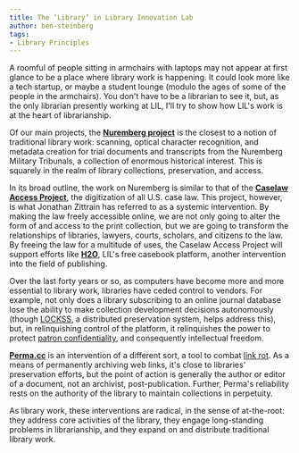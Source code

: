 ```yaml
---
title: The ‘Library’ in Library Innovation Lab
author: ben-steinberg
tags:
- Library Principles
---
```

A roomful of people sitting in armchairs with laptops may not appear
at first glance to be a place where library work is happening. It
could look more like a tech startup, or maybe a student lounge (modulo
the ages of some of the people in the armchairs). You don't have to be
a librarian to see it, but, as the only librarian presently working at
LIL, I'll try to show how LIL's work is at the heart of librarianship.

Of our main projects, the
__[Nuremberg project](https://lil.law.harvard.edu/our-work/nuremberg-project/)__
is the closest to a notion of traditional library work: scanning,
optical character recognition, and metadata creation for trial
documents and transcripts from the Nuremberg Military Tribunals, a
collection of enormous historical interest. This is squarely in the
realm of library collections, preservation, and access.

In its broad outline, the work on Nuremberg is similar to that of the
__[Caselaw Access Project](https://lil.law.harvard.edu/our-work/caselaw-access-project/)__,
the digitization of all U.S. case law. This project, however, is what
Jonathan Zittrain has referred to as a systemic intervention. By
making the law freely accessible online, we are not only going to
alter the form of and access to the print collection, but we are going
to transform the relationships of libraries, lawyers, courts,
scholars, and citizens to the law. By freeing the law for a multitude
of uses, the Caselaw Access Project will support efforts like
__[H2O](https://lil.law.harvard.edu/our-work/h2o/)__, LIL's free
casebook platform, another intervention into the field of publishing.

Over the last forty years or so, as computers have become more and
more essential to library work, libraries have ceded control to
vendors. For example, not only does a library subscribing to an online
journal database lose the ability to make collection development
decisions autonomously (though [LOCKSS](https://www.lockss.org/), a
distributed preservation system, helps address this), but, in
relinquishing control of the platform, it relinquishes the power to
protect [patron confidentiality](http://www.ala.org/advocacy/intfreedom/librarybill/interpretations/privacy), and consequently intellectual freedom.

__[Perma.cc](https://lil.law.harvard.edu/our-work/perma-cc/)__ is an
intervention of a different sort, a tool to combat
[link rot](https://en.wikipedia.org/wiki/Link_rot). As a means of
permanently archiving web links, it's close to libraries' preservation
efforts, but the point of action is generally the author or editor of
a document, not an archivist, post-publication. Further, Perma's
reliability rests on the authority of the library to maintain
collections in perpetuity.

As library work, these interventions are radical, in the sense of
at-the-root: they address core activities of the library, they engage
long-standing problems in librarianship, and they expand on and
distribute traditional library work.
